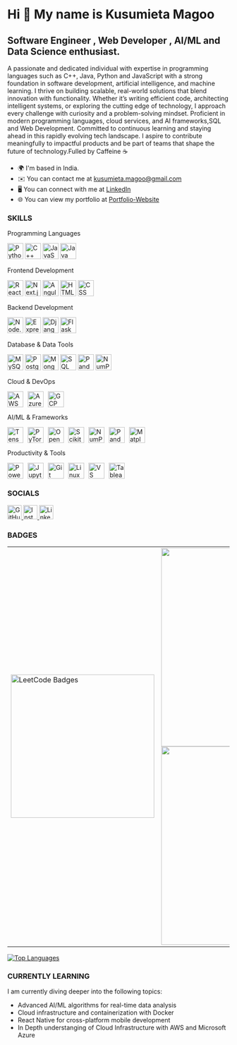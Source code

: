 Hi 👋 My name is Kusumieta Magoo
================================

Software Engineer , Web Developer , AI/ML and Data Science enthusiast.
-----------------------------------

A passionate and dedicated individual with expertise in programming languages such as C++, Java, Python and JavaScript with a strong foundation in software development, artificial intelligence, and machine learning. I thrive on building scalable, real-world solutions that blend innovation with functionality. Whether it’s writing efficient code, architecting intelligent systems, or exploring the cutting edge of technology, I approach every challenge with curiosity and a problem-solving mindset.
Proficient in modern programming languages, cloud services, and AI frameworks,SQL and Web Development. Committed to continuous learning and staying ahead in this rapidly evolving tech landscape. I aspire to contribute meaningfully to impactful products and be part of teams that shape the future of technology.Fulled by Caffeine ☕  
* 🌍  I'm based in India.
* ✉️  You can contact me at [kusumieta.magoo@gmail.com](mailto:kusumieta.magoo@gmail.com)
* 🖥️  You can connect with me at [LinkedIn](https://www.linkedin.com/in/kusumieta-magoo-b53a62282/)
* 🌐  You can view my portfolio at [Portfolio-Website](https://kusumieta.netlify.app/)
 <!-- * 📄 Check out my [Resume](https://github.com/kusumietamagoo/Resume-)   -->

### SKILLS
Programming Languages
<p align="left"> <img src="https://cdn.jsdelivr.net/gh/devicons/devicon/icons/python/python-original.svg" width="36" height="36" alt="Python"/> <img src="https://cdn.jsdelivr.net/gh/devicons/devicon/icons/cplusplus/cplusplus-original.svg" width="36" height="36" alt="C++"/> <img src="https://cdn.jsdelivr.net/gh/devicons/devicon/icons/javascript/javascript-original.svg" width="36" height="36" alt="JavaScript"/> <img src="https://cdn.jsdelivr.net/gh/devicons/devicon/icons/java/java-original.svg" width="36" height="36" alt="Java"/> </p>
Frontend Development
<p align="left"> <img src="https://cdn.jsdelivr.net/gh/devicons/devicon/icons/react/react-original.svg" width="36" height="36" alt="React"/> <img src="https://cdn.jsdelivr.net/gh/devicons/devicon/icons/nextjs/nextjs-line.svg" width="36" height="36" alt="Next.js"/> <img src="https://cdn.jsdelivr.net/gh/devicons/devicon/icons/angularjs/angularjs-original.svg" width="36" height="36" alt="Angular"/> <img src="https://cdn.jsdelivr.net/gh/devicons/devicon/icons/html5/html5-original.svg" width="36" height="36" alt="HTML"/> <img src="https://cdn.jsdelivr.net/gh/devicons/devicon/icons/css3/css3-original.svg" width="36" height="36" alt="CSS"/> </p>
Backend Development
<p align="left"> <img src="https://cdn.jsdelivr.net/gh/devicons/devicon/icons/nodejs/nodejs-original.svg" width="36" height="36" alt="Node.js"/> <img src="https://cdn.jsdelivr.net/gh/devicons/devicon/icons/express/express-original.svg" width="36" height="36" alt="Express.js"/> <img src="https://cdn.jsdelivr.net/gh/devicons/devicon/icons/django/django-plain.svg" width="36" height="36" alt="Django"/> <img src="https://cdn.jsdelivr.net/gh/devicons/devicon/icons/flask/flask-original.svg" width="36" height="36" alt="Flask"/> </p>
Database & Data Tools
<p align="left"> <img src="https://cdn.jsdelivr.net/gh/devicons/devicon/icons/mysql/mysql-original.svg" width="36" height="36" alt="MySQL"/> <img src="https://cdn.jsdelivr.net/gh/devicons/devicon/icons/postgresql/postgresql-original.svg" width="36" height="36" alt="PostgreSQL"/> <img src="https://cdn.jsdelivr.net/gh/devicons/devicon/icons/mongodb/mongodb-original.svg" width="36" height="36" alt="MongoDB"/> <img src="https://img.icons8.com/color/48/microsoft-sql-server.png" width="36" height="36" alt="SQL Server"/> <img src="https://cdn.jsdelivr.net/gh/devicons/devicon/icons/pandas/pandas-original.svg" width="36" height="36" alt="Pandas"/> <img src="https://cdn.jsdelivr.net/gh/devicons/devicon/icons/numpy/numpy-original.svg" width="36" height="36" alt="NumPy"/> </p>
Cloud & DevOps
<p align="left">
  <span style="display: inline-flex; gap: 10px; align-items: center;">
    <img src="https://img.icons8.com/color/48/amazon-web-services.png" width="36" height="36" alt="AWS" />
    <img src="https://cdn.jsdelivr.net/gh/devicons/devicon/icons/azure/azure-original.svg" width="36" height="36" alt="Azure" />
    <img src="https://cdn.jsdelivr.net/gh/devicons/devicon/icons/googlecloud/googlecloud-original.svg" width="36" height="36" alt="GCP" />
  </span>
</p>

AI/ML & Frameworks
<p align="left">
  <span style="display: inline-flex; gap: 10px; align-items: center;">
    <img src="https://cdn.jsdelivr.net/gh/devicons/devicon/icons/tensorflow/tensorflow-original.svg" width="36" height="36" alt="TensorFlow" />
    <img src="https://cdn.jsdelivr.net/gh/devicons/devicon/icons/pytorch/pytorch-original.svg" width="36" height="36" alt="PyTorch" />
    <img src="https://cdn.jsdelivr.net/gh/devicons/devicon/icons/opencv/opencv-original.svg" width="36" height="36" alt="OpenCV" />
    <img src="https://upload.wikimedia.org/wikipedia/commons/0/05/Scikit_learn_logo_small.svg" width="36" height="36" alt="Scikit-Learn" />
    <img src="https://cdn.jsdelivr.net/gh/devicons/devicon/icons/numpy/numpy-original.svg" width="36" height="36" alt="NumPy" />
    <img src="https://cdn.jsdelivr.net/gh/devicons/devicon/icons/pandas/pandas-original.svg" width="36" height="36" alt="Pandas" />
    <img src="https://cdn.jsdelivr.net/gh/devicons/devicon/icons/matplotlib/matplotlib-original.svg" width="36" height="36" alt="Matplotlib" />
  </span>
</p>
Productivity & Tools
<p align="left">
  <span style="display: inline-flex; gap: 10px; align-items: center;">
    <img src="https://img.icons8.com/color/48/power-bi.png" width="36" height="36" alt="Power BI" />
    <img src="https://cdn.jsdelivr.net/gh/devicons/devicon/icons/jupyter/jupyter-original.svg" width="36" height="36" alt="Jupyter Notebook" />
    <img src="https://cdn.jsdelivr.net/gh/devicons/devicon/icons/git/git-original.svg" width="36" height="36" alt="Git" />
    <img src="https://cdn.jsdelivr.net/gh/devicons/devicon/icons/linux/linux-original.svg" width="36" height="36" alt="Linux" />
    <img src="https://cdn.jsdelivr.net/gh/devicons/devicon/icons/vscode/vscode-original.svg" width="36" height="36" alt="VS Code" />
    <img src="https://img.icons8.com/color/48/tableau-software.png" width="36" height="36" alt="Tableau" />
  </span>
</p>

### SOCIALS

<p align="left">
<a href="https://www.github.com/kusumietamagoo" target="_blank" rel="noreferrer">
<img src="https://raw.githubusercontent.com/danielcranney/readme-generator/main/public/icons/socials/github.svg" width="32" height="32" alt="GitHub" />
</a>
<a href="http://www.instagram.com/kusumieta.m" target="_blank" rel="noreferrer">
<img src="https://raw.githubusercontent.com/danielcranney/readme-generator/main/public/icons/socials/instagram.svg" width="32" height="32" alt="Instagram" />
</a>
<a href="https://www.linkedin.com/in/kusumietamagoo" target="_blank" rel="noreferrer">
<img src="https://raw.githubusercontent.com/danielcranney/readme-generator/main/public/icons/socials/linkedin.svg" width="32" height="32" alt="LinkedIn" />
</a>
</p>

### BADGES

<div align="center">
  <table>
    <tr>
      <!-- LeetCode Badge -->
      <td>
        <img src="https://leetcode-badge-showcase.vercel.app/api?username=kusumieta&theme=dracula&animated=true&v=1" alt="LeetCode Badges" width="325px"/>
      </td>
      <!-- GitHub Stats -->
      <td>
        <img src="https://github-readme-stats.vercel.app/api?username=kusumietamagoo&theme=dracula&hide_border=false&include_all_commits=true&count_private=false&rank_icon=github" width="450px"/>
        <br/>
        <img src="https://github-readme-streak-stats.herokuapp.com/?user=kusumietamagoo&theme=dracula&hide_border=false" width="450px"/>
      </td>
    </tr>
  </table>
</div>

<a href="https://github.com/kusumietamagoo" align="left"><img src="https://github-readme-stats.vercel.app/api/top-langs/?username=kusumietamagoo&langs_count=10&title_color=0891b2&text_color=ffffff&icon_color=0891b2&bg_color=1c1917&hide_border=true&locale=en&custom_title=Top%20%Languages" alt="Top Languages" /></a>

### CURRENTLY LEARNING 

I am currently diving deeper into the following topics:
- Advanced AI/ML algorithms for real-time data analysis
- Cloud infrastructure and containerization with Docker
- React Native for cross-platform mobile development
- In Depth understanging of Cloud Infrastructure with AWS and Microsoft Azure
